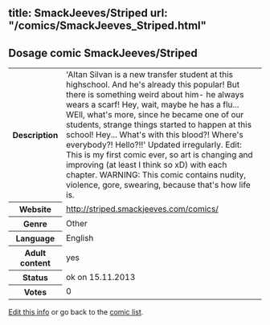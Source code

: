 title: SmackJeeves/Striped
url: "/comics/SmackJeeves_Striped.html"
---
Dosage comic SmackJeeves/Striped
-----------------------------------------

<p id="msg"></p>
<script type="text/javascript">
if (window.location.search === '?edit_info_mail=sent_ok') {
  var elem = document.getElementById("msg");
  elem.innerHTML = 'Edited information sucessfully sent for review, which is usually done daily. Thanks!';
  elem.className = 'ok';
}
</script>
<table class="comicinfo">
<tr>
<th>Description</th><td>'Altan Silvan is a new transfer student at this highschool. And he's already this popular! But there is something weird about him- he always wears a scarf! Hey, wait, maybe he has a flu... WEll, what's more, since he became one of our students, strange things started to happen at this school! Hey... What's with this blood?! Where's everybody?! Hello?!!' Updated irregularly. Edit: This is my first comic ever, so art is changing and improving (at least I think so xD) with each chapter. WARNING: This comic contains nudity, violence, gore, swearing, because that's how life is.</td>
</tr>
<tr>
<th>Website</th><td><a href="http://striped.smackjeeves.com/comics/">http://striped.smackjeeves.com/comics/</a></td>
</tr>
<tr>
<th>Genre</th><td>Other</td>
</tr>
<tr>
<th>Language</th><td>English</td>
</tr>
<tr>
<th>Adult content</th><td>yes</td>
</tr>
<tr>
<th>Status</th><td>ok on 15.11.2013</td>
</tr>
<tr>
<th>Votes</th><td>0</td>
</tr>
</table>

[Edit this info](SmackJeeves_Striped_edit.html) or go back to the [comic list](../comic-index.html).

